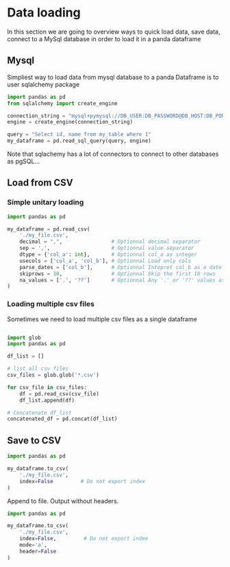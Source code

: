 # Data loading

In this section we are going to overview ways to quick load data, save data, connect to a MySql database in order to load it in a panda dataframe

## Mysql

Simpliest way to load data from mysql database to a panda Dataframe is to user sqlalchemy package

```python
import pandas as pd
from sqlalchemy import create_engine

connection_string = "mysql+pymysql://DB_USER:DB_PASSWORD@DB_HOST:DB_PORT/DB_NAME"
engine = create_engine(connection_string)

query = "Select id, name from my_table where 1"
my_dataframe = pd.read_sql_query(query, engine)

```

Note that sqlachemy has a lot of connectors to connect to other databases as pgSQL...

## Load from CSV

### Simple unitary loading

```python
import pandas as pd

my_dataframe = pd.read_csv(
    './my_file.csv',
    decimal = ",",                # Optionnal decimal separator
    sep = ',',                    # Optionnal value separator
    dtype = {'col_a': int},       # Optionnal col_a as integer
    usecols = ['col_a', 'col_b'], # Optionnal Load only cols
    parse_dates = ['col_b'],      # Optionnal Intepret col_b as a date
    skiprows = 10,                # Optionnal Skip the first 10 rows
    na_values = ['.', '??']       # Optionnal Any '.' or '??' values as NA
)
```

### Loading multiple csv files

Sometimes we need to load multiple csv files as a single dataframe

```python

import glob
import pandas as pd

df_list = []

# list all csv files 
csv_files = glob.glob('*.csv')

for csv_file in csv_files:
    df = pd.read_csv(csv_file)
    df_list.append(df)

# Concatenate df_list
concatenated_df = pd.concat(df_list)

```

## Save to CSV

```python
import pandas as pd

my_dataframe.to_csv(
    './my_file.csv',
    index=False         # Do not export index
)
```

Append to file. Output without headers.

```python
import pandas as pd

my_dataframe.to_csv(
    './my_file.csv',
    index=False,         # Do not export index
    mode='a',
    header=False
)
```
